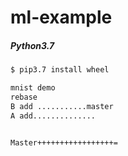 # ml-example

##### Python3.7
```bash
$ pip3.7 install wheel

mnist demo
rebase
B add ...........master
A add..............


Master+++++++++++++++++=
```
